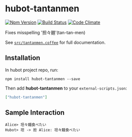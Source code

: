 # hubot-tantanmen

[![Npm Version](http://img.shields.io/npm/v/hubot-tantanmen.svg?style=flat)](http://badge.fury.io/js/hubot-tantanmen)
[![Build Status](http://img.shields.io/travis/sanemat/hubot-tantanmen/master.svg?style=flat)](https://travis-ci.org/sanemat/hubot-tantanmen)
[![Code Climate](http://img.shields.io/codeclimate/github/sanemat/hubot-tantanmen.svg?style=flat)](https://codeclimate.com/github/sanemat/hubot-tantanmen)

Fixes misspelling '担々麺'(tan-tan-men)

See [`src/tantanmen.coffee`](src/tantanmen.coffee) for full documentation.

## Installation

In hubot project repo, run:

`npm install hubot-tantanmen --save`

Then add **hubot-tantanmen** to your `external-scripts.json`:

```json
["hubot-tantanmen"]
```

## Sample Interaction

```
Alice> 坦々麺食べたい
Hubot> 坦 -> 担 Alice: 坦々麺食べたい
```
